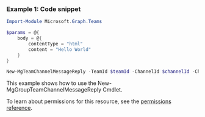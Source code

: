 ### Example 1: Code snippet

```powershellImport-Module Microsoft.Graph.Teams

$params = @{
	body = @{
		contentType = "html"
		content = "Hello World"
	}
}

New-MgTeamChannelMessageReply -TeamId $teamId -ChannelId $channelId -ChatMessageId $chatMessageId -BodyParameter $params
```
This example shows how to use the New-MgGroupTeamChannelMessageReply Cmdlet.
To learn about permissions for this resource, see the [permissions reference](/graph/permissions-reference).


